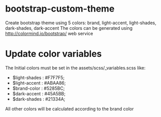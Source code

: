 # bootstrap-custom-theme
Create bootstrap theme using 5 colors: brand, light-accent, light-shades, dark-shades, dark-accent
The colors can be generated using http://colormind.io/bootstrap/ web service

# Update color variables
The Initial colors must be set in the assets/scss/_variables.scss like:

* $light-shades : #F7F7F5;
* $light-accent : #ABAA86;
* $brand-color  : #5285BC;
* $dark-accent  : #45A5BB;
* $dark-shades  : #21334A;

All other colors will be calculated according to the brand color
